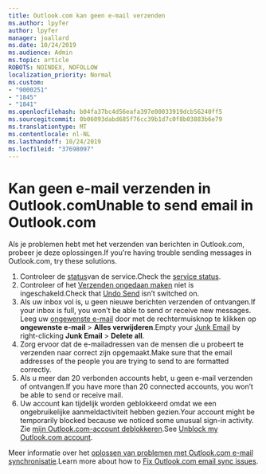 ```yaml
---
title: Outlook.com kan geen e-mail verzenden
ms.author: lpyfer
author: lpyfer
manager: joallard
ms.date: 10/24/2019
ms.audience: Admin
ms.topic: article
ROBOTS: NOINDEX, NOFOLLOW
localization_priority: Normal
ms.custom:
- "9000251"
- "1845"
- "1841"
ms.openlocfilehash: b04fa37bc4d56eafa397e00033919dcb56240ff5
ms.sourcegitcommit: 0b06093dabd685f76cc39b1d7c0f8b03883b6e79
ms.translationtype: MT
ms.contentlocale: nl-NL
ms.lasthandoff: 10/24/2019
ms.locfileid: "37698097"
---
```

# <a name="unable-to-send-email-in-outlookcom"></a><span data-ttu-id="4aac1-102">Kan geen e-mail verzenden in Outlook.com</span><span class="sxs-lookup"><span data-stu-id="4aac1-102">Unable to send email in Outlook.com</span></span>

<span data-ttu-id="4aac1-103">Als je problemen hebt met het verzenden van berichten in Outlook.com, probeer je deze oplossingen.</span><span class="sxs-lookup"><span data-stu-id="4aac1-103">If you're having trouble sending messages in Outlook.com, try these solutions.</span></span>

1. <span data-ttu-id="4aac1-104">Controleer de [status](https://go.microsoft.com/fwlink/p/?linkid=837482)van de service.</span><span class="sxs-lookup"><span data-stu-id="4aac1-104">Check the [service status](https://go.microsoft.com/fwlink/p/?linkid=837482).</span></span> 
2. <span data-ttu-id="4aac1-105">Controleer of het [Verzenden ongedaan maken](https://outlook.live.com/mail/options/mail/messageContent/undoSend) niet is ingeschakeld.</span><span class="sxs-lookup"><span data-stu-id="4aac1-105">Check that [Undo Send](https://outlook.live.com/mail/options/mail/messageContent/undoSend) isn’t switched on.</span></span>
3. <span data-ttu-id="4aac1-106">Als uw inbox vol is, u geen nieuwe berichten verzenden of ontvangen.</span><span class="sxs-lookup"><span data-stu-id="4aac1-106">If your inbox is full, you won't be able to send or receive new messages.</span></span> <span data-ttu-id="4aac1-107">Leeg uw [ongewenste e-mail](https://outlook.live.com/mail/junkemail) door met de rechtermuisknop te klikken op **ongewenste e-mail** > **Alles verwijderen**.</span><span class="sxs-lookup"><span data-stu-id="4aac1-107">Empty your [Junk Email](https://outlook.live.com/mail/junkemail) by right-clicking **Junk Email** > **Delete all**.</span></span>
4. <span data-ttu-id="4aac1-108">Zorg ervoor dat de e-mailadressen van de mensen die u probeert te verzenden naar correct zijn opgemaakt.</span><span class="sxs-lookup"><span data-stu-id="4aac1-108">Make sure that the email addresses of the people you are trying to send to are formatted correctly.</span></span>
5. <span data-ttu-id="4aac1-109">Als u meer dan 20 verbonden accounts hebt, u geen e-mail verzenden of ontvangen.</span><span class="sxs-lookup"><span data-stu-id="4aac1-109">If you have more than 20 connected accounts, you won’t be able to send or receive mail.</span></span>
6. <span data-ttu-id="4aac1-110">Uw account kan tijdelijk worden geblokkeerd omdat we een ongebruikelijke aanmeldactiviteit hebben gezien.</span><span class="sxs-lookup"><span data-stu-id="4aac1-110">Your account might be temporarily blocked because we noticed some unusual sign-in activity.</span></span> <span data-ttu-id="4aac1-111">Zie [mijn Outlook.com-account deblokkeren](https://support.office.com/article/f4ad2701-d166-4d8b-8a6a-9af2a1f8a4c4).</span><span class="sxs-lookup"><span data-stu-id="4aac1-111">See [Unblock my Outlook.com account](https://support.office.com/article/f4ad2701-d166-4d8b-8a6a-9af2a1f8a4c4).</span></span>

<span data-ttu-id="4aac1-112">Meer informatie over het [oplossen van problemen met Outlook.com e-mail synchronisatie](https://support.office.com/article/d39e3341-8d79-4bf1-b3c7-ded602233642).</span><span class="sxs-lookup"><span data-stu-id="4aac1-112">Learn more about how to [Fix Outlook.com email sync issues](https://support.office.com/article/d39e3341-8d79-4bf1-b3c7-ded602233642).</span></span>